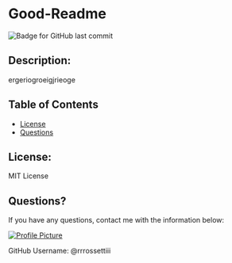 # Good-Readme 
![Badge for GitHub last commit](https://img.shields.io/github/last-commit/rrrossettiii/hw7-good-readme?style=flat&logo=appveyor) 
 
 
## Description: 
ergeriogroeigjrieoge 
 
## Table of Contents 
* [License](#license)
* [Questions](#questions) 
 
 
## License: 
MIT License 
 
 
## Questions? 
 
If you have any questions, contact me with the information below: 
 
[![Profile Picture](https://avatars2.githubusercontent.com/u/55607917?v=4)](https://api.github.com/users/rrrossettiii) 
 
GitHub Username: @rrrossettiii